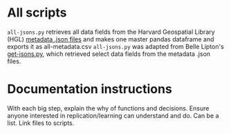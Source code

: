 # All scripts

`all-jsons.py` retrieves all data fields from the Harvard Geospatial Library (HGL) [metadata .json files](https://github.com/harvard-library/harvard-geodata/tree/main/json) and makes one master pandas dataframe and exports it as all-metadata.csv 
`all-jsons.py` was adapted from Belle Lipton's [get-jsons.py](https://github.com/HarvardMapCollection/hgl-explr/blob/main/scripts/get-jsons.py), which retrieved select data fields from the metadata .json files.

# Documentation instructions
With each big step, explain the why of functions and decisions. Ensure anyone interested in replication/learning can understand and do. Can be a list. Link files to scripts. 
